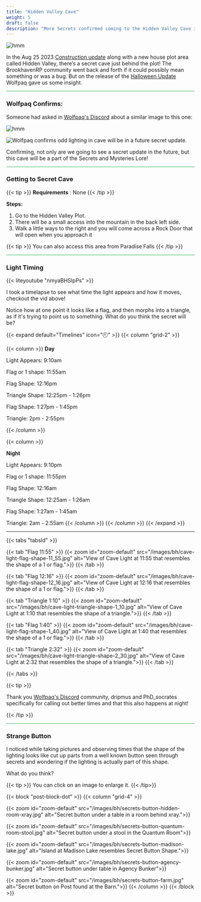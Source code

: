 ```yaml
---
title: "Hidden Valley Cave"
weight: 5
draft: false
description: "More Secrets confirmed coming to the Hidden Valley Cave in Brookhaven RP and video timelapse of interesting light."
---
```


![hmm](/images/bh/no_light_source.jpg)


In the Aug 25 2023 [Construction update](/blog/construction/) along with a new house plot area called Hidden Valley, there’s a secret cave just behind the plot!
The BrookhavenRP community went back and forth if it could possibly mean something or was a bug. But on the release of the [Halloween Update](/blog/10-13-23) Wolfpaq gave us some insight. 

<hr style="background-color: #28b44c" size=8>

### Wolfpaq Confirms:


Someone had asked in [Wolfpaq's Discord](https://discord.com/channels/482308357248647177/870010373976236052/1162417286792102060) about a similar image to this one:

![hmm](/images/bh/flag.jpg)

![Wolfpaq confirms odd lighting in cave will be in a future secret update.](/images/bh/wolf.jpg)

Confirming, not only are we going to see a secret update in the future, but this cave will be a part of the Secrets and Mysteries Lore!

<hr style="background-color: #28b44c" size=8>

### Getting to Secret Cave

{{< tip >}}
**Requirements** : None
{{< /tip >}}

**Steps:**
1. Go to the Hidden Valley Plot.
1. There will be a small access into the mountain in the back left side. 
1. Walk a little ways to the right and you will come across a Rock Door that will open when you approach it

{{< tip >}}
You can also access this area from Paradise Falls
{{< /tip >}}

<hr style="background-color: #28b44c" size=8>

### Light Timing 

{{< liteyoutube "nmyaBHSIpPs" >}}

I took a timelapse to see what time the light appears and how it moves, checkout the vid above!

Notice how at one point it looks like a flag, and then morphs into a triangle, as if it's trying to point us to something. What do you think the secret will be?

{{< expand default="Timelines" icon="🕘" >}} 
{{< column "grid-2" >}}

{{< column >}}
**Day**

Light Appears: 9:10am

Flag or 1 shape: 11:55am

Flag Shape: 12:16pm

Triangle Shape: 12:25pm - 1:26pm

Flag Shape: 1:27pm - 1:45pm

Triangle: 2pm - 2:55pm

{{< /column >}}

{{< column >}}

**Night**

Light Appears: 9:10pm

Flag or 1 shape: 11:55pm

Flag Shape: 12:16am

Triangle Shape: 12:25am - 1:26am

Flag Shape: 1:27am - 1:45am

Triangle: 2am - 2:55am
{{< /column >}}
{{< /column >}}
{{< /expand >}}

---

{{< tabs "tabsId" >}}

{{< tab "Flag 11:55" >}}
{{< zoom id="zoom-default" src="/images/bh/cave-light-flag-shape-11_55.jpg" alt="View of Cave Light at 11:55 that resembles the shape of a 1 or flag.">}}
{{< /tab >}}

{{< tab "Flag 12:16" >}}
{{< zoom id="zoom-default" src="/images/bh/cave-light-flag-shape-12_16.jpg" alt="View of Cave Light at 12:16 that resembles the shape of a 1 or flag.">}}
{{< /tab >}}

{{< tab "Triangle 1:10" >}}
{{< zoom id="zoom-default" src="/images/bh/cave-light-triangle-shape-1_10.jpg" alt="View of Cave Light at 1:10 that resembles the shape of a triangle.">}}
{{< /tab >}}

{{< tab "Flag 1:40" >}}
{{< zoom id="zoom-default" src="/images/bh/cave-light-flag-shape-1_40.jpg" alt="View of Cave Light at 1:40 that resembles the shape of a 1 or flag.">}}
{{< /tab >}}

{{< tab "Triangle 2:32" >}}
{{< zoom id="zoom-default" src="/images/bh/cave-light-triangle-shape-2_30.jpg" alt="View of Cave Light at 2:32 that resembles the shape of a triangle.">}}
{{< /tab >}}

{{< /tabs >}}

{{< tip >}}

Thank you [Wolfpaq's Discord](https://discord.gg/wolfpaqgames) community, dripmus and PhD_socrates specifically for calling out better times and that this also happens at night!

{{< /tip >}}


<hr style="background-color: #28b44c" size=8>

### Strange Button

I noticed while taking pictures and observing times that the shape of the lighting looks like cut up parts from a well known button seen through secrets and wondering if the lighting is actually part of this shape. 

What do you think?

{{< tip >}}
You can click on an image to enlarge it.
{{< /tip>}}

{{< block "post-block-dot" >}}
{{< column "grid-4" >}}


{{< zoom id="zoom-default" src="/images/bh/secrets-button-hidden-room-xray.jpg" alt="Secret button under a table in a room behind xray.">}}

{{< zoom id="zoom-default" src="/images/bh/secrets-button-quantum-room-stool.jpg" alt="Secret button under a stool in the Quantum Room">}}

{{< zoom id="zoom-default" src="/images/bh/secrets-button-madison-lake.jpg" alt="Island at Madison Lake resembles Secret Button Shape.">}}

{{< zoom id="zoom-default" src="/images/bh/secrets-button-agency-bunker.jpg" alt="Secret button under table in Agency Bunker">}}

{{< zoom id="zoom-default" src="/images/bh/secrets-button-farm.jpg" alt="Secret button on Post found at the Barn.">}}
{{< /column >}}
{{< /block >}}